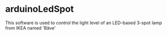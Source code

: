 # arduinoLedSpot

This software is used to control the light level of an LED-based 3-spot lamp from IKEA named 'Bäve'
